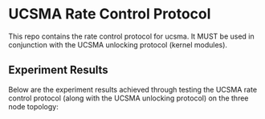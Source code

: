 # UCSMA Rate Control Protocol

This repo contains the rate control protocol for ucsma. It MUST be used in conjunction with the UCSMA unlocking protocol (kernel modules).


## Experiment Results
Below are the experiment results achieved through testing the UCSMA rate control protocol (along with the UCSMA unlocking protocol) on the three node topology:
